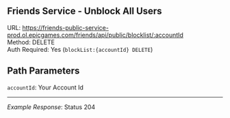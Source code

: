 ## Friends Service - Unblock **All** Users

URL: https://friends-public-service-prod.ol.epicgames.com/friends/api/public/blocklist/:accountId \
Method: DELETE \
Auth Required: Yes (`blockList:{accountId} DELETE`)

## Path Parameters

`accountId`: Your Account Id

---

_Example Response_: Status 204
